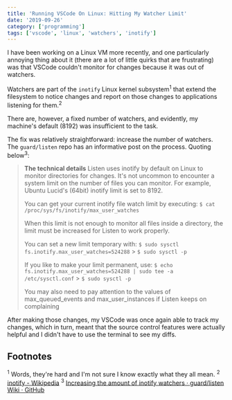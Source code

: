 ```yaml
---
title: 'Running VSCode On Linux: Hitting My Watcher Limit'
date: '2019-09-26'
category: ['programming']
tags: ['vscode', 'linux', 'watchers', 'inotify']
---
```


I have been working on a Linux VM more recently, and one particularly annoying thing about it (there are a lot of little quirks that are frustrating) was that VSCode couldn't monitor for changes because it was out of watchers.

Watchers are part of the `inotify` Linux kernel subsystem<sup>1</sup> that extend the filesystem to notice changes and report on those changes to applications listening for them.<sup>2</sup>

There are, however, a fixed number of watchers, and evidently, my machine's default (8192) was insufficient to the task.

The fix was relatively straightforward: increase the number of watchers. The `guard/listen` repo has an informative post on the process. Quoting below<sup>3</sup>:

> **The technical details**
> Listen uses inotify by default on Linux to monitor directories for changes. It's not uncommon to encounter a system limit on the number of files you can monitor. For example, Ubuntu Lucid's (64bit) inotify limit is set to 8192.
>
> You can get your current inotify file watch limit by executing:
> `$ cat /proc/sys/fs/inotify/max_user_watches`
>
> When this limit is not enough to monitor all files inside a directory, the limit must be increased for Listen to work properly.
>
> You can set a new limit temporary with:
> `$ sudo sysctl fs.inotify.max_user_watches=524288` > `$ sudo sysctl -p`
>
> If you like to make your limit permanent, use:
> `$ echo fs.inotify.max_user_watches=524288 | sudo tee -a /etc/sysctl.conf` > `$ sudo sysctl -p`
>
> You may also need to pay attention to the values of max_queued_events and max_user_instances if Listen keeps on complaining

After making those changes, my VSCode was once again able to track my changes, which in turn, meant that the source control features were actually helpful and I didn't have to use the terminal to see my diffs.

## Footnotes

<sup>1</sup> Words, they're hard and I'm not sure I know exactly what they all mean.
<sup>2</sup> [inotify - Wikipedia](https://en.wikipedia.org/wiki/Inotify)
<sup>3</sup> [Increasing the amount of inotify watchers · guard/listen Wiki · GitHub](https://github.com/guard/listen/wiki/Increasing-the-amount-of-inotify-watchers#the-technical-details)
